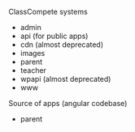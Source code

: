 ClassCompete systems
- admin
- api (for public apps)
- cdn (almost deprecated)
- images 
- parent
- teacher
- wpapi (almost deprecated)
- www

Source of apps (angular codebase)
 - parent